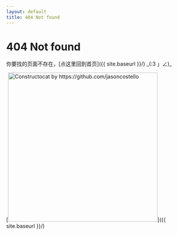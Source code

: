 ```yaml
---
layout: default
title: 404 Not found
---
```


# 404 Not found

你要找的页面不存在，[点这里回到首页]({{ site.baseurl }}/) \_(:3 」∠)\_

[<img src="{{ site.baseurl }}/images/404.jpg" alt="Constructocat by https://github.com/jasoncostello" style="width: 400px;"/>]({{ site.baseurl }}/)
